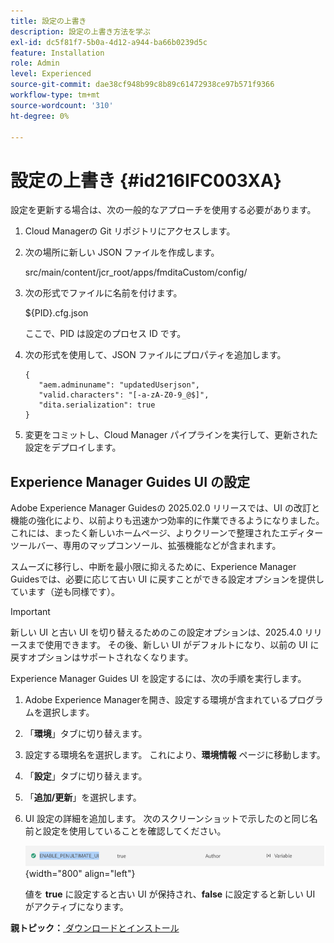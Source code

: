 ```yaml
---
title: 設定の上書き
description: 設定の上書き方法を学ぶ
exl-id: dc5f81f7-5b0a-4d12-a944-ba66b0239d5c
feature: Installation
role: Admin
level: Experienced
source-git-commit: dae38cf948b99c8b89c61472938ce97b571f9366
workflow-type: tm+mt
source-wordcount: '310'
ht-degree: 0%

---
```


# 設定の上書き {#id216IFC003XA}

設定を更新する場合は、次の一般的なアプローチを使用する必要があります。

1. Cloud Managerの Git リポジトリにアクセスします。

1. 次の場所に新しい JSON ファイルを作成します。

   src/main/content/jcr\_root/apps/fmditaCustom/config/

1. 次の形式でファイルに名前を付けます。

   $\{PID\}.cfg.json

   ここで、PID は設定のプロセス ID です。

1. 次の形式を使用して、JSON ファイルにプロパティを追加します。

   ```
   {
      "aem.adminuname": "updatedUserjson",
      "valid.characters": "[-a-zA-Z0-9_@$]",
      "dita.serialization": true
   }
   ```

1. 変更をコミットし、Cloud Manager パイプラインを実行して、更新された設定をデプロイします。

## Experience Manager Guides UI の設定

Adobe Experience Manager Guidesの 2025.02.0 リリースでは、UI の改訂と機能の強化により、以前よりも迅速かつ効率的に作業できるようになりました。 これには、まったく新しいホームページ、よりクリーンで整理されたエディターツールバー、専用のマップコンソール、拡張機能などが含まれます。

スムーズに移行し、中断を最小限に抑えるために、Experience Manager Guidesでは、必要に応じて古い UI に戻すことができる設定オプションを提供しています（逆も同様です）。

>[!IMPORTANT]
>
> 新しい UI と古い UI を切り替えるためのこの設定オプションは、2025.4.0 リリースまで使用できます。 その後、新しい UI がデフォルトになり、以前の UI に戻すオプションはサポートされなくなります。

Experience Manager Guides UI を設定するには、次の手順を実行します。

1. Adobe Experience Managerを開き、設定する環境が含まれているプログラムを選択します。
2. 「**環境**」タブに切り替えます。
3. 設定する環境名を選択します。 これにより、**環境情報** ページに移動します。
4. 「**設定**」タブに切り替えます。
5. 「**追加/更新**」を選択します。
6. UI 設定の詳細を追加します。 次のスクリーンショットで示したのと同じ名前と設定を使用していることを確認してください。

   ![](assets/enable-penultimate-ui.png){width="800" align="left"}

   値を **true** に設定すると古い UI が保持され、**false** に設定すると新しい UI がアクティブになります。



**親トピック：**[ ダウンロードとインストール ](download-install.md)
